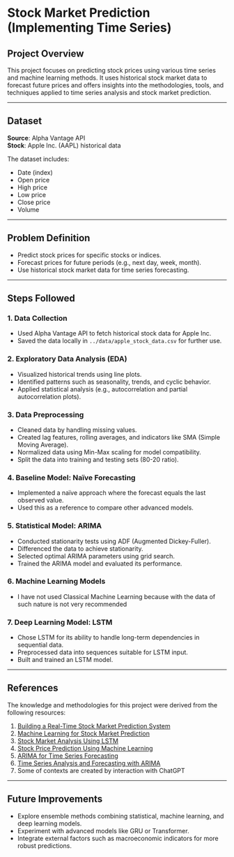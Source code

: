 # Stock Market Prediction (Implementing Time Series)

## Project Overview

This project focuses on predicting stock prices using various time series and machine learning methods. It uses historical stock market data to forecast future prices and offers insights into the methodologies, tools, and techniques applied to time series analysis and stock market prediction.

---

## Dataset

**Source**: Alpha Vantage API  
**Stock**: Apple Inc. (AAPL) historical data

The dataset includes:

- Date (index)
- Open price
- High price
- Low price
- Close price
- Volume

---

## Problem Definition

- Predict stock prices for specific stocks or indices.
- Forecast prices for future periods (e.g., next day, week, month).
- Use historical stock market data for time series forecasting.

---

## Steps Followed

### 1. **Data Collection**

- Used Alpha Vantage API to fetch historical stock data for Apple Inc.
- Saved the data locally in `../data/apple_stock_data.csv` for further use.

### 2. **Exploratory Data Analysis (EDA)**

- Visualized historical trends using line plots.
- Identified patterns such as seasonality, trends, and cyclic behavior.
- Applied statistical analysis (e.g., autocorrelation and partial autocorrelation plots).

### 3. **Data Preprocessing**

- Cleaned data by handling missing values.
- Created lag features, rolling averages, and indicators like SMA (Simple Moving Average).
- Normalized data using Min-Max scaling for model compatibility.
- Split the data into training and testing sets (80-20 ratio).

### 4. **Baseline Model: Naïve Forecasting**

- Implemented a naïve approach where the forecast equals the last observed value.
- Used this as a reference to compare other advanced models.

### 5. **Statistical Model: ARIMA**

- Conducted stationarity tests using ADF (Augmented Dickey-Fuller).
- Differenced the data to achieve stationarity.
- Selected optimal ARIMA parameters using grid search.
- Trained the ARIMA model and evaluated its performance.

### 6. **Machine Learning Models**

- I have not used Classical Machine Learning because with the data of such nature is not very recommended

### 7. **Deep Learning Model: LSTM**

- Chose LSTM for its ability to handle long-term dependencies in sequential data.
- Preprocessed data into sequences suitable for LSTM input.
- Built and trained an LSTM model.

---

## References

The knowledge and methodologies for this project were derived from the following resources:

1. [Building a Real-Time Stock Market Prediction System](https://medium.com/@abhishekshaw020/python-project-building-a-real-time-stock-market-price-prediction-system-6ce626907342)
2. [Machine Learning for Stock Market Prediction](https://www.analyticsvidhya.com/blog/2021/10/machine-learning-for-stock-market-prediction-with-step-by-step-implementation/)
3. [Stock Market Analysis Using LSTM](https://www.kaggle.com/code/faressayah/stock-market-analysis-prediction-using-lstm)
4. [Stock Price Prediction Using Machine Learning](https://www.projectpro.io/article/stock-price-prediction-using-machine-learning-project/571)
5. [ARIMA for Time Series Forecasting](https://machinelearningmastery.com/arima-for-time-series-forecasting-with-python/)
6. [Time Series Analysis and Forecasting with ARIMA](https://medium.com/datainc/time-series-analysis-and-forecasting-with-arima-in-python-aa22694b3aaa)
7. Some of contexts are created by interaction with ChatGPT

---

## Future Improvements

- Explore ensemble methods combining statistical, machine learning, and deep learning models.
- Experiment with advanced models like GRU or Transformer.
- Integrate external factors such as macroeconomic indicators for more robust predictions.
